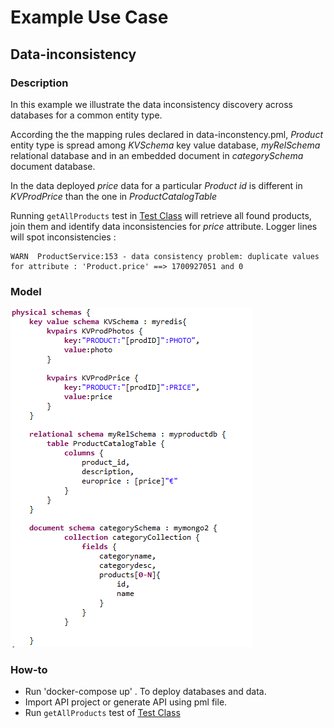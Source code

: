 # Example Use Case

## Data-inconsistency

### Description
In this example we illustrate the data inconsistency discovery across databases for a common entity type.

According the the mapping rules declared in data-inconstency.pml, *Product* entity type is spread among *KVSchema* key value database, *myRelSchema* relational database and in an embedded document in *categorySchema* document database.

In the data deployed *price* data for a particular *Product id* is different in *KVProdPrice* than the one in *ProductCatalogTable* 

Running `getAllProducts` test in [Test Class](https://github.com/gobertm/HyDRa/blob/main/Use-Cases/data-inconsistency/API/src/test/java/tests/DataInconsistenciesTests.java) will retrieve all found products, join them and identify data inconsistencies for *price* attribute.
Logger lines will spot inconsistencies :

    WARN  ProductService:153 - data consistency problem: duplicate values for attribute : 'Product.price' ==> 1700927051 and 0

### Model 

![data-inconsistency model](./model.PNG)

### How-to

-   Run 'docker-compose up' . To deploy databases and data.
-   Import API project or generate API using pml file.
-   Run `getAllProducts` test of [Test Class](https://github.com/gobertm/HyDRa/blob/main/Use-Cases/data-inconsistency/API/src/test/java/tests/DataInconsistenciesTests.java)